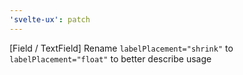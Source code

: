 ```yaml
---
'svelte-ux': patch
---
```


[Field / TextField] Rename `labelPlacement="shrink"` to `labelPlacement="float"` to better describe usage
